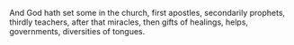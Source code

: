 And God hath set some in the church, first apostles, secondarily prophets, thirdly teachers, after that miracles, then gifts of healings, helps, governments, diversities of tongues.
